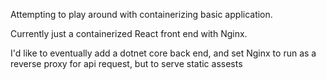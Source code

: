 Attempting to play around with containerizing basic application.

Currently just a containerized React front end with Nginx.

I'd like to eventually add a dotnet core back end, and set Nginx to run as a reverse proxy for api request, but to serve static assests
